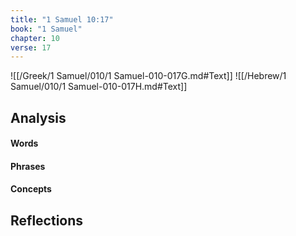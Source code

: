 ```yaml
---
title: "1 Samuel 10:17"
book: "1 Samuel"
chapter: 10
verse: 17
---
```

![[/Greek/1 Samuel/010/1 Samuel-010-017G.md#Text]]
![[/Hebrew/1 Samuel/010/1 Samuel-010-017H.md#Text]]

## Analysis

#### Words

#### Phrases

#### Concepts

## Reflections
